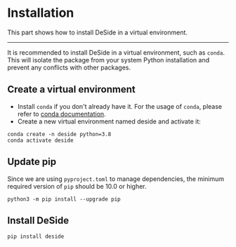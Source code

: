 Installation
============
This part shows how to install DeSide in a virtual environment.
***
It is recommended to install DeSide in a virtual environment, such as `conda`. This will isolate the package from your system Python installation and prevent any conflicts with other packages.

## Create a virtual environment
- Install `conda` if you don't already have it. For the usage of `conda`, please refer to [conda documentation](https://docs.conda.io/projects/conda/en/latest/user-guide/install/index.html).
- Create a new virtual environment named deside and activate it:

```shell
conda create -n deside python=3.8
conda activate deside
```

## Update pip 
Since we are using `pyproject.toml` to manage dependencies, the minimum required version of `pip` should be 10.0 or higher.
```shell
python3 -m pip install --upgrade pip
```

## Install DeSide

```shell
pip install deside
```
